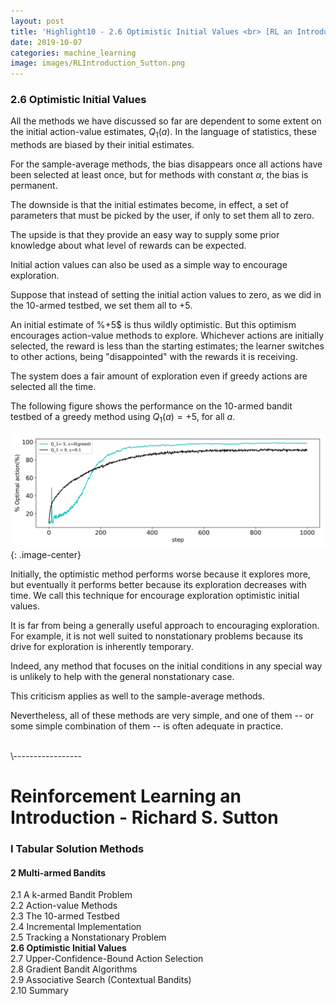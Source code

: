 ```yaml
---
layout: post
title: 'Highlight10 - 2.6 Optimistic Initial Values <br> [RL an Introduction - S. Sutton]'
date: 2019-10-07
categories: machine_learning
image: images/RLIntroduction_Sutton.png
---
```

### 2.6 Optimistic Initial Values
All the methods we have discussed so far are dependent to some extent on the initial action-value estimates, $Q_1(a)$. In the language of statistics, these methods are biased by their initial estimates.
<br>

For the sample-average methods, the bias disappears once all actions have been selected at least once, but for methods with constant $\alpha$, the bias is permanent.
<br>

The downside is that the initial estimates become, in effect, a set of parameters that must be picked by the user, if only to set them all to zero.
<br>

The upside is that they provide an easy way to supply some prior knowledge about what level of rewards can be expected.
<br>

Initial action values can also be used as a simple way to encourage exploration.
<br>

Suppose that instead of setting the initial action values to zero, as we did in the 10-armed testbed, we set them all to $+5$.
<br>

An initial estimate of %+5$ is thus wildly optimistic. But this optimism encourages action-value methods to explore. Whichever actions are initially selected, the reward is less than the starting estimates; the learner switches to other actions, being "disappointed" with the rewards it is receiving.
<br>

The system does a fair amount of exploration even if greedy actions are selected all the time.
<br>

The following figure shows the performance on the 10-armed bandit testbed of a greedy method using $Q_1(a) = +5$, for all $a$.
<br>

![Figure2.3](/images/Figure2.3.png){: .image-center}

Initially, the optimistic method performs worse because it explores more, but eventually it performs better because its exploration decreases with time. We call this technique for encourage exploration optimistic initial values.
<br>

It is far from being a generally useful approach to encouraging exploration. For example, it is not well suited to nonstationary problems because its drive for exploration is inherently temporary.
<br>

Indeed, any method that focuses on the initial conditions in any special  way is unlikely to help with the general nonstationary case.
<br>

This criticism applies as well to the sample-average methods.
<br>

Nevertheless, all of these methods are very simple, and one of them -- or some simple combination of them -- is often adequate in practice.





<br>
\-----------------

# Reinforcement Learning an Introduction - Richard S. Sutton

### I Tabular Solution Methods
#### 2 Multi-armed Bandits
2.1 A k-armed Bandit Problem<br>
2.2 Action-value Methods<br>
2.3 The 10-armed Testbed<br>
2.4 Incremental Implementation<br>
2.5 Tracking a Nonstationary Problem<br>
<b>2.6 Optimistic Initial Values<br></b>
2.7 Upper-Confidence-Bound Action Selection<br>
2.8 Gradient Bandit Algorithms<br>
2.9 Associative Search (Contextual Bandits)<br>
2.10 Summary<br>
